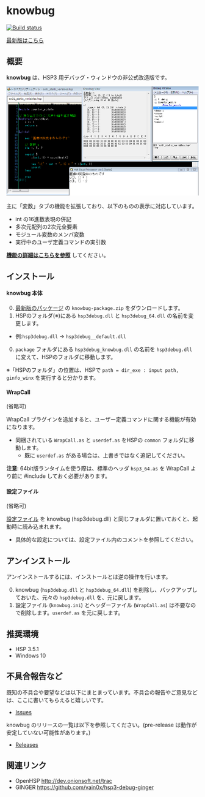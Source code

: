 ﻿# knowbug

[![Build status](https://ci.appveyor.com/api/projects/status/67ue70udoicrb98v/branch/master?svg=true)](https://ci.appveyor.com/project/vain0x/knowbug/branch/master)

[最新版はこちら](https://github.com/vain0x/knowbug/releases/latest)

## 概要

**knowbug** は、HSP3 用デバッグ・ウィンドウの非公式改造版です。

![スクリーンショット](./screenshots/static_variables.png)

主に「変数」タブの機能を拡張しており、以下のものの表示に対応しています。

* int の16進数表現の併記
* 多次元配列の2次元全要素
* モジュール変数のメンバ変数
* 実行中のユーザ定義コマンドの実引数

**[機能の詳細はこちらを参照](details.md)** してください。

## インストール

#### knowbug 本体

0. [最新版のパッケージ](https://github.com/vain0x/knowbug/releases/latest) の `knowbug-package.zip` をダウンロードします。
0. HSPのフォルダ(※)にある ``hsp3debug.dll`` と ``hsp3debug_64.dll`` の名前を変更します。
  * 例:``hsp3debug.dll`` → ``hsp3debug__default.dll``
0. `package` フォルダにある ``hsp3debug_knowbug.dll`` の名前を ``hsp3debug.dll`` に変えて、HSPのフォルダに移動します。

※「HSPのフォルダ」の位置は、HSPで ``path = dir_exe : input path, ginfo_winx`` を実行すると分かります。

#### WrapCall

(省略可)

WrapCall プラグインを追加すると、ユーザー定義コマンドに関する機能が有効になります。

* 同梱されている ``WrapCall.as`` と ``userdef.as`` をHSPの `common` フォルダに移動します。
  * 既に ``userdef.as`` がある場合は、上書きではなく追記してください。

**注意**: 64bit版ランタイムを使う際は、標準のヘッダ ``hsp3_64.as`` を WrapCall より前に \#include しておく必要があります。

#### 設定ファイル

(省略可)

[設定ファイル](./package/knowbug.ini) を knowbug (hsp3debug.dll) と同じフォルダに置いておくと、起動時に読み込まれます。

* 具体的な設定については、設定ファイル内のコメントを参照してください。

## アンインストール

アンインストールするには、インストールとは逆の操作を行います。

0. knowbug (``hsp3debug.dll`` と ``hsp3debug_64.dll``) を削除し、バックアップしておいた、元々の ``hsp3debug.dll`` を、元に戻します。
0. 設定ファイル (``knowbug.ini``) とヘッダーファイル (``WrapCall.as``) は不要なので削除します。``userdef.as`` を元に戻します。

## 推奨環境

- HSP 3.5.1
- Windows 10

## 不具合報告など

既知の不具合や要望などは以下にまとまっています。不具合の報告やご意見などは、ここに書いてもらえると嬉しいです。

- [Issues](https://github.com/vain0x/knowbug/issues)

knowbug のリリースの一覧は以下を参照してください。(pre-release は動作が安定していない可能性があります。)

- [Releases](https://github.com/vain0x/knowbug/releases)

## 関連リンク

- OpenHSP <http://dev.onionsoft.net/trac>
- GINGER <https://github.com/vain0x/hsp3-debug-ginger>
